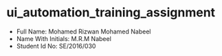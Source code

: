 # ui_automation_training_assignment

- Full Name: Mohamed Rizwan Mohamed Nabeel
- Name With Initials: M.R.M Nabeel
- Student Id No: SE/2016/030

